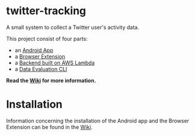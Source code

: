 # twitter-tracking
A small system to collect a Twitter user's activity data.

This project consist of four parts:
 - an [Android App](./twitter-tracking-android-app/README.md)
 - a [Browser Extension](./twitter-tracking-browser-extension/README.md)
 - a [Backend built on AWS Lambda](./twitter-tracking-lambda-backend/README.md)
 - a [Data Evaluation CLI](./twitter-tracking-data-evaluation/README.md)

**Read the [Wiki](https://github.com/alxgrk/twitter-tracking/wiki) for more information.**

 # Installation
 
 Information concerning the installation of the Android app and the Browser Extension can be found in the [Wiki](https://github.com/alxgrk/twitter-tracking/wiki).
